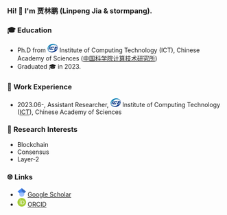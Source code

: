 ### Hi! 👋 I'm 贾林鹏 (Linpeng Jia & stormpang).

### 🎓 **Education**

* Ph.D from <img src="imgs/ICT.png" style="height: 20px;" /> Institute of Computing Technology (ICT), Chinese Academy of Sciences ([中国科学院计算技术研究所](http://www.ict.ac.cn/))
* Graduated 🎓 in 2023.

### 💼 **Work Experience**

* 2023.06-, Assistant Researcher, <img src="imgs/ICT.png" style="height: 20px;" /> Institute of Computing Technology ([ICT](http://www.ict.ac.cn/)), Chinese Academy of Sciences

### 🔭 **Research Interests**

* Blockchain
* Consensus
* Layer-2

### 🌐 **Links**

* <img src="imgs/scholar.png" style="height: 20px;" /> [Google Scholar](https://scholar.google.com/citations?user=03jw1vAAAAAJ) 
* <img src="imgs/ORCID.png" style="height: 20px;" /> [ORCID](https://orcid.org/0000-0003-1916-6193) 